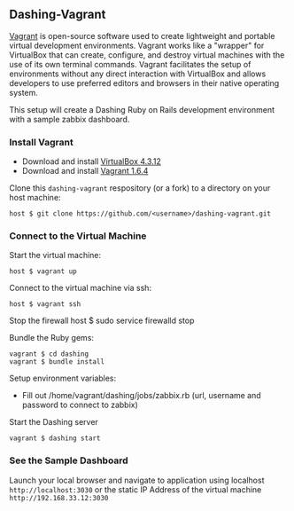 ## Dashing-Vagrant

[Vagrant](http://docs.vagrantup.com/v2/why-vagrant/index.html) is open-source software used to create lightweight
and portable virtual development environments. Vagrant works like a "wrapper" for VirtualBox that can create,
configure, and destroy virtual machines with the use of its own terminal commands. Vagrant facilitates the setup
of environments without any direct interaction with VirtualBox and allows developers to use preferred editors
and browsers in their native operating system.

This setup will create a Dashing Ruby on Rails development environment with a sample zabbix dashboard.

###  Install Vagrant ###

- Download and install [VirtualBox 4.3.12](https://www.virtualbox.org/wiki/Downloads)
- Download and install [Vagrant 1.6.4](http://www.vagrantup.com/downloads.html)

Clone this `dashing-vagrant` respository (or a fork) to a directory on your host machine:

    host $ git clone https://github.com/<username>/dashing-vagrant.git

### Connect to the Virtual Machine ###

Start the virtual machine:

    host $ vagrant up

Connect to the virtual machine via ssh:

    host $ vagrant ssh

Stop the firewall
    host $ sudo service firewalld stop

Bundle the Ruby gems:

    vagrant $ cd dashing
    vagrant $ bundle install

Setup environment variables:

* Fill out /home/vagrant/dashing/jobs/zabbix.rb (url, username and password to connect to zabbix)

Start the Dashing server

    vagrant $ dashing start

### See the Sample Dashboard

Launch your local browser and navigate to application using localhost `http://localhost:3030`
or the static IP Address of the virtual machine `http://192.168.33.12:3030`
